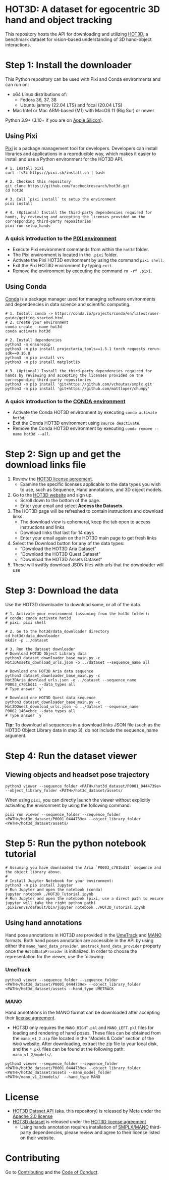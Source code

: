 # HOT3D: A dataset for egocentric 3D hand and object tracking

This repository hosts the API for downloading and utilizing [HOT3D](https://www.projectaria.com/datasets/hot3D/), a benchmark dataset for vision-based understanding of 3D hand-object interactions.

# Step 1: Install the downloader

This Python repository can be used with Pixi and Conda environments and can run on:

* x64 Linux distributions of:
    * Fedora 36, 37, 38
    * Ubuntu jammy (22.04 LTS) and focal (20.04 LTS)
* Mac Intel or Mac ARM-based (M1) with MacOS 11 (Big Sur) or newer

Python 3.9+ (3.10+ if you are on [Apple Silicon](https://support.apple.com/en-us/116943)).


## Using Pixi

[Pixi](https://prefix.dev/) is a package management tool for developers.  Developers can install libraries and applications in a reproducible way, which makes it easier to install and use a Python environment for the HOT3D API.

```
# 1. Install pixi
curl -fsSL https://pixi.sh/install.sh | bash

# 2. Checkout this repository
git clone https://github.com/facebookresearch/hot3d.git
cd hot3d

# 3. Call `pixi install` to setup the environment
pixi install

# 4. (Optional) Install the third-party dependencies required for hands, by reviewing and accepting the licenses provided on the corresponding third-party repositories
pixi run setup_hands

```

### A quick introduction to the [PIXI environment](https://prefix.dev/)
- Execute Pixi environment commands from within the `hot3d` folder.
- The Pixi environment is located in the `.pixi` folder.
- Activate the Pixi HOT3D environment by using the command `pixi shell`.
- Exit the Pixi HOT3D environment by typing `exit`.
- Remove the environment by executing the command `rm -rf .pixi`.


## Using Conda

[Conda](https://conda.io/projects/conda/en/latest/index.html) is a package manager used for managing software environments and dependencies in data science and scientific computing.

```
# 1. Install conda -> https://conda.io/projects/conda/en/latest/user-guide/getting-started.html
# 2. Create your environment
conda create --name hot3d
conda activate hot3d

# 2. Install dependencies
python3 -m ensurepip
python3 -m pip install projectaria_tools==1.5.1 torch requests rerun-sdk==0.16.0
python3 -m pip install vrs
python3 -m pip install matplotlib

# 3. (Optional) Install the third-party dependencies required for hands by reviewing and accepting the licenses provided on the corresponding third-party repositories
python3 -m pip install 'git+https://github.com/vchoutas/smplx.git'
python3 -m pip install 'git+https://github.com/mattloper/chumpy'
```

### A quick introduction to the [CONDA environment](https://docs.conda.io/projects/conda/en/4.6.1/user-guide/tasks/manage-environments.html#managing-environments)

- Activate the Conda HOT3D environment by executing `conda activate hot3d`.
- Exit the Conda HOT3D environment using `source deactivate`.
- Remove the Conda HOT3D environment by executing `conda remove --name hot3d --all`.


# Step 2: Sign up and get the download links file

1. Review the [HOT3D license agreement](https://www.projectaria.com/datasets/hot3d/license/).
    * Examine the specific licenses applicable to the data types you wish to use, such as Sequence, Hand annotations, and 3D object models.
2. Go to the [HOT3D website](https://www.projectaria.com/datasets/hot3D/) and sign up.
    * Scroll down to the bottom of the page.
    * Enter your email and select **Access the Datasets**.
3. The HOT3D page will be refreshed to contain instructions and download links
    * The download view is ephemeral, keep the tab open to access instructions and links
    * Download links that last for 14 days
    * Enter your email again on the HOT3D main page to get fresh links
4. Select the Download button for any of the data types:
    * “Download the HOT3D Aria Dataset"
    * "Download the HOT3D Quest Dataset"
    * "Download the HOT3D Assets Dataset"
5. These will swiftly download JSON files with urls that the downloader will use


# Step 3: Download the data
Use the HOT3D downloader to download some, or all of the data.

```
# 1. Activate your environment (assuming from the hot3d folder):
# conda: conda activate hot3d
# pixi: pixi shell

# 2. Go to the hot3d/data_downloader directory
cd hot3d/data_downloader
mkdir -p ../dataset

# 3. Run the dataset downloader
# Download HOT3D Object Library data
python3 dataset_downloader_base_main.py -c Hot3DAssets_download_urls.json -o ../dataset --sequence_name all

# Download one HOT3D Aria data sequence
python3 dataset_downloader_base_main.py -c Hot3DAria_download_urls.json -o ../dataset --sequence_name P0003_c701bd11 --data_types all
# Type answer `y`

# Download one HOT3D Quest data sequence
python3 dataset_downloader_base_main.py -c Hot3DQuest_download_urls.json -o ../dataset --sequence_name P0002_1464cbdc --data_types all
# Type answer `y`
```

**Tip:** To download all sequences in a download links JSON file (such as the HOT3D Object Library data in step 3), do not include the sequence_name argument.

# Step 4: Run the dataset viewer

## Viewing objects and headset pose trajectory
```
python3 viewer --sequence_folder <PATH>/hot3d_dataset/P0001_0444739e> --object_library_folder <PATH>/hot3d_dataset/assets/
```

When using `pixi`, you can directly launch the viewer without explicitly activating the environment by using the following command:
```
pixi run viewer --sequence_folder --sequence_folder <PATH>/hot3d_dataset/P0001_0444739e> --object_library_folder <PATH>/hot3d_dataset/assets/
```


# Step 5: Run the python notebook tutorial

```
# Assuming you have downloaded the Aria `P0003_c701bd11` sequence and the object library above.
#
# Install Jupyter Notebook for your environment:
python3 -m pip install Jupyter
# Run Jupyter and open the notebook (conda)
jupyter notebook ./HOT3D_Tutorial.ipynb
# Run Jupyter and open the notebook (pixi, use a direct path to ensure jupyter will take the right python path)
.pixi/envs/default/bin/jupyter notebook ./HOT3D_Tutorial.ipynb
```

## Using hand annotations

Hand pose annotations in HOT3D are provided in the [UmeTrack](https://github.com/facebookresearch/UmeTrack) and [MANO](https://mano.is.tue.mpg.de/) formats. Both hand poses annotation are accessible in the API by using either the `mano_hand_data_provider`, `umetrack_hand_data_provider` property once the `Hot3dDataProvider` is initialized. In order to choose the representation for the viewer, use the following:

### UmeTrack

```
python3 viewer --sequence_folder --sequence_folder <PATH>/hot3d_dataset/P0001_0444739e> --object_library_folder <PATH>/hot3d_dataset/assets --hand_type UMETRACK
```

### MANO

Hand annotations in the MANO format can be downloaded after accepting their [license agreement](https://mano.is.tue.mpg.de/).
- HOT3D only requires the `MANO_RIGHT.pkl` and `MANO_LEFT.pkl` files for loading and rendering of hand poses. These files can be obtained from the `mano_v1_2.zip` file located in the "Models & Code" section of the `MANO` website. After downloading, extract the zip file to your local disk, and the `*.pkl` files can be found at the following path: `mano_v1_2/models/`.

```
python3 viewer --sequence_folder --sequence_folder <PATH>/hot3d_dataset/P0001_0444739e> --object_library_folder <PATH>/hot3d_dataset/assets --mano_model_folder <PATH>/mano_v1_2/models/  --hand_type MANO
```


# License

- [HOT3D Dataset API](https://github.com/facebookresearch/hot3d) (aka. this repository) is released by Meta under the [Apache 2.0 license](LICENSE)
- [HOT3D dataset](https://www.projectaria.com/datasets/hot3d/) is released under the [HOT3D license agreement](https://www.projectaria.com/datasets/hot3d/license/)
  - Using hands annotation requires installation of [SMPLX/MANO](https://github.com/vchoutas/smplx) third-party dependencies, please review and agree to their license listed on their website.


# Contributing

Go to [Contributing](.github/CONTRIBUTING.md) and the [Code of Conduct](.github/CODE_OF_CONDUCT.md).
